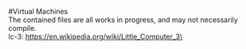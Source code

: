 #Virtual Machines\
The contained files are all works in progress, and may not necessarily compile.\
lc-3: https://en.wikipedia.org/wiki/Little_Computer_3\
